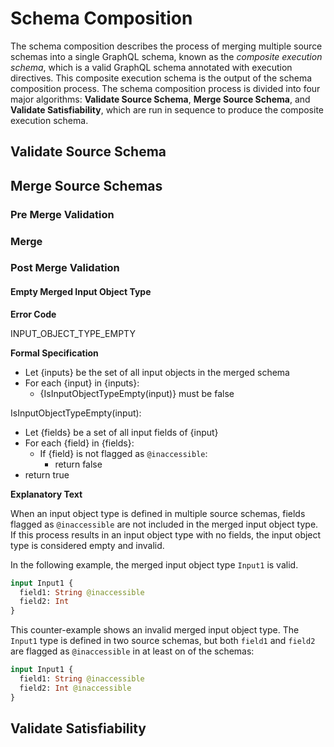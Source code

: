 # Schema Composition

The schema composition describes the process of merging multiple source schemas
into a single GraphQL schema, known as the _composite execution schema_, which
is a valid GraphQL schema annotated with execution directives. This composite
execution schema is the output of the schema composition process. The schema
composition process is divided into four major algorithms: **Validate Source
Schema**, **Merge Source Schema**, and **Validate Satisfiability**, which are
run in sequence to produce the composite execution schema.

## Validate Source Schema

## Merge Source Schemas

### Pre Merge Validation

### Merge

### Post Merge Validation

#### Empty Merged Input Object Type

**Error Code**

INPUT_OBJECT_TYPE_EMPTY

**Formal Specification**

- Let {inputs} be the set of all input objects in the merged schema
- For each {input} in {inputs}:
  - {IsInputObjectTypeEmpty(input)} must be false

IsInputObjectTypeEmpty(input):

- Let {fields} be a set of all input fields of {input}
- For each {field} in {fields}:
  - If {field} is not flagged as `@inaccessible`:
    - return false
- return true

**Explanatory Text**

When an input object type is defined in multiple source schemas, fields flagged as `@inaccessible` are not included in the merged input object type. 
If this process results in an input object type with no fields, the input object type is considered empty and invalid.

In the following example, the merged input object type `Input1` is valid. 

```graphql
input Input1 {
  field1: String @inaccessible
  field2: Int
}
```

This counter-example shows an invalid merged input object type. 
The `Input1` type is defined in two source schemas, but both `field1` and `field2` are flagged as
`@inaccessible` in at least on of the schemas:

```graphql counter-example
input Input1 {
  field1: String @inaccessible
  field2: Int @inaccessible
}
```

## Validate Satisfiability
